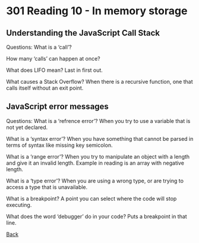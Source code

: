 # 301 Reading 10 - In memory storage

## Understanding the JavaScript Call Stack

Questions:
What is a ‘call’?


How many ‘calls’ can happen at once?


What does LIFO mean?
Last in first out.


What causes a Stack Overflow?
When there is a recursive function, one that calls itself without an exit point.

## JavaScript error messages

Questions:
What is a ‘refrence error’?
When you try to use a variable that is not yet declared. 

What is a ‘syntax error’?
When you have something that cannot be parsed in terms of syntax like missing key semicolon.

What is a ‘range error’?
When you try to manipulate an object with a length and give it an invalid length. Example in reading is an array with negative length.

What is a ‘type error’?
When you are using a wrong type, or are trying to access a type that is unavailable.

What is a breakpoint?
A point you can select where the code will stop executing.

What does the word ‘debugger’ do in your code?
Puts a breakpoint in that line.



[Back](README.md)